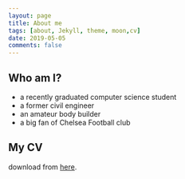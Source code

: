```yaml
---
layout: page
title: About me
tags: [about, Jekyll, theme, moon,cv]
date: 2019-05-05
comments: false
---
```

    
## Who am I?
* a recently graduated computer science student
* a former civil engineer
* an amateur body builder 
* a big fan of Chelsea Football club

## My CV
download from [here](http://github.com/GuoZhihong/GuoZhihong.github.io/blob/master/cv/resume.pdf).
